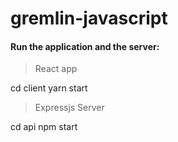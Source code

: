 # gremlin-javascript

#### Run the application and the server:
> React app 

cd client
yarn start

> Expressjs Server

cd api
npm start
